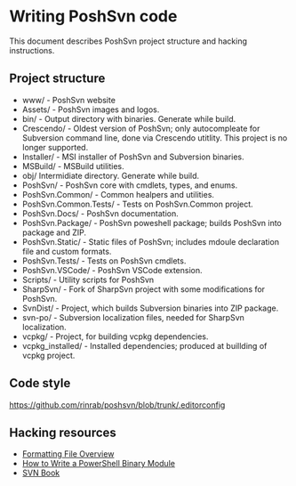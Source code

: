 # Writing PoshSvn code

This document describes PoshSvn project structure and hacking instructions.

## Project structure

- www/ - PoshSvn website
- Assets/ - PoshSvn images and logos.
- bin/ - Output directory with binaries. Generate while build.
- Crescendo/ - Oldest version of PoshSvn; only autocompleate for Subversion command line, done via Crescendo utitlity. This project is no longer supported.
- Installer/ - MSI installer of PoshSvn and Subversion binaries.
- MSBuild/ - MSBuild utilities.
- obj/ Intermidiate directory. Generate while build.
- PoshSvn/ - PoshSvn core with cmdlets, types, and enums.
- PoshSvn.Common/ - Common healpers and utilities.
- PoshSvn.Common.Tests/ - Tests on PoshSvn.Common project.
- PoshSvn.Docs/ - PoshSvn documentation.
- PoshSvn.Package/ - PoshSvn poweshell package; builds PoshSvn into package and ZIP.
- PoshSvn.Static/ - Static files of PoshSvn; includes mdoule declaration file and custom formats.
- PoshSvn.Tests/ - Tests on PoshSvn cmdlets.
- PoshSvn.VSCode/ - PoshSvn VSCode extension.
- Scripts/ - Utility scripts for PoshSvn
- SharpSvn/ - Fork of SharpSvn project with some modifications for PoshSvn.
- SvnDist/ - Project, which builds Subversion binaries into ZIP package.
- svn-po/ - Subversion localization files, needed for SharpSvn localization.
- vcpkg/ - Project, for building vcpkg dependencies.
- vcpkg_installed/ - Installed dependencies; produced at buillding of vcpkg project.

## Code style

https://github.com/rinrab/poshsvn/blob/trunk/.editorconfig

## Hacking resources

- [Formatting File Overview](https://learn.microsoft.com/en-us/powershell/scripting/developer/format/formatting-file-overview?view=powershell-7.4)
- [How to Write a PowerShell Binary Module](https://learn.microsoft.com/en-us/powershell/scripting/developer/module/how-to-write-a-powershell-binary-module?view=powershell-7.4)
- [SVN Book](https://svnbook.red-bean.com/en/1.7/svn.ref.html)

